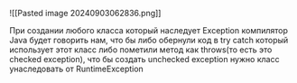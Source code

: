 ![[Pasted image 20240903062836.png]]

При создании любого класса который наследует Exception компилятор Java будет говорить нам, что бы либо обернули код в try catch который использует этот класс либо пометили метод как throws(то есть это checked exception), что бы создать unchecked exception нужно класс унаследовать от RuntimeException 